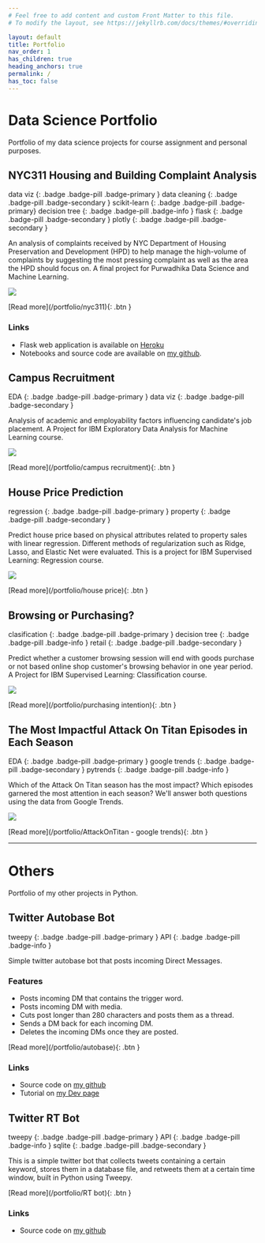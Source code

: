 ```yaml
---
# Feel free to add content and custom Front Matter to this file.
# To modify the layout, see https://jekyllrb.com/docs/themes/#overriding-theme-defaults

layout: default
title: Portfolio
nav_order: 1
has_children: true
heading_anchors: true
permalink: /
has_toc: false
---
```


# Data Science Portfolio

Portfolio of my data science projects for course assignment and personal purposes.

## NYC311 Housing and Building Complaint Analysis

data viz
{: .badge .badge-pill .badge-primary }
data cleaning
{: .badge .badge-pill .badge-secondary }
scikit-learn
{: .badge .badge-pill .badge-primary} 
decision tree
{: .badge .badge-pill .badge-info }
flask
{: .badge .badge-pill .badge-secondary }
plotly
{: .badge .badge-pill .badge-secondary }

An analysis of complaints received by NYC Department of Housing Preservation and Development (HPD) to help manage the high-volume of complaints by suggesting the most pressing complaint as well as the area the HPD should focus on. A final project for Purwadhika Data Science and Machine Learning.

![](/portfolio/static/prediction.png)

<span class="fs-3">
[Read more](/portfolio/nyc311){: .btn }
</span>


### Links
- Flask web application is available on [Heroku](http://nyc311-azka.herokuapp.com/)
- Notebooks and source code are available on [my github](https://github.com/azukacchi/nyc311_housing_buildings_analysis).


## Campus Recruitment

EDA
{: .badge .badge-pill .badge-primary }
data viz
{: .badge .badge-pill .badge-secondary }

Analysis of academic and employability factors influencing candidate's job placement. A Project for IBM Exploratory Data Analysis for Machine Learning course.

![](/portfolio/static/campusrec.png)

<span class="fs-3">
[Read more](/portfolio/campus recruitment){: .btn }
</span>


## House Price Prediction

regression
{: .badge .badge-pill .badge-primary }
property
{: .badge .badge-pill .badge-secondary }

Predict house price based on physical attributes related to property sales with linear regression. Different methods of regularization such as Ridge, Lasso, and Elastic Net were evaluated. This is a project for IBM Supervised Learning: Regression course.

![](/portfolio/static/housing.png)

<span class="fs-3">
[Read more](/portfolio/house price){: .btn }
</span>

## Browsing or Purchasing?

clasification
{: .badge .badge-pill .badge-primary }
decision tree
{: .badge .badge-pill .badge-info }
retail
{: .badge .badge-pill .badge-secondary }

Predict whether a customer browsing session will end with goods purchase or not based online shop customer's browsing behavior in one year period. A Project for IBM Supervised Learning: Classification course.

![](/portfolio/static/purchasing.png)

<span class="fs-3">
[Read more](/portfolio/purchasing intention){: .btn }
</span>

## The Most Impactful Attack On Titan Episodes in Each Season

EDA
{: .badge .badge-pill .badge-primary }
google trends
{: .badge .badge-pill .badge-secondary }
pytrends
{: .badge .badge-pill .badge-info }

Which of the Attack On Titan season has the most impact? Which episodes garnered the most attention in each season? We'll answer both questions using the data from Google Trends.

![](/portfolio/static/merch.jpg)

<span class="fs-3">
[Read more](/portfolio/AttackOnTitan - google trends){: .btn }
</span>


---

# Others

Portfolio of my other projects in Python.

## Twitter Autobase Bot

tweepy
{: .badge .badge-pill .badge-primary }
API
{: .badge .badge-pill .badge-info }

Simple twitter autobase bot that posts incoming Direct Messages.

### Features

- Posts incoming DM that contains the trigger word.
- Posts incoming DM with media.
- Cuts post longer than 280 characters and posts them as a thread. 
- Sends a DM back for each incoming DM.
- Deletes the incoming DMs once they are posted.

<span class="fs-3">
[Read more](/portfolio/autobase){: .btn }
</span>

### Links
- Source code on [my github](https://github.com/azukacchi/twitter_autobase)
- Tutorial on [my Dev page](https://dev.to/azukacchi/making-a-simple-twitter-autobase-bot-that-posts-incoming-dm-1lmo)

## Twitter RT Bot

tweepy
{: .badge .badge-pill .badge-primary }
API
{: .badge .badge-pill .badge-info }
sqlite
{: .badge .badge-pill .badge-secondary }

This is a simple twitter bot that collects tweets containing a certain keyword, stores them in a database file, and retweets them at a certain time window, built in Python using Tweepy.

<span class="fs-3">
[Read more](/portfolio/RT bot){: .btn }
</span>

### Links
- Source code on [my github](https://github.com/azukacchi/DKMKbot)